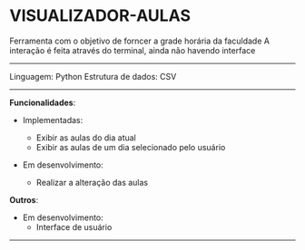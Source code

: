 # VISUALIZADOR-AULAS

Ferramenta com o objetivo de forncer a grade horária da faculdade
A interação é feita através do terminal, ainda não havendo interface

***
Linguagem: Python
Estrutura de dados: CSV
***
**Funcionalidades**:

- Implementadas:
  - Exibir as aulas do dia atual
  - Exibir as aulas de um dia selecionado pelo usuário

- Em desenvolvimento:
  - Realizar a alteração das aulas

**Outros**:

- Em desenvolvimento:
  - Interface de usuário
***
